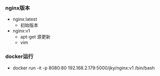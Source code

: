 ### nginx版本
- nginx:latest
  - 初始版本
- nginx:v1
  - apt-get 源更新
  - vim 

### docker运行
- docker run -it -p 8080:80 192.168.2.179:5000/jky/nginx:v1 /bin/bash